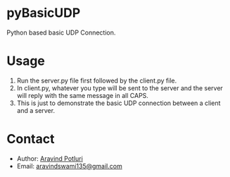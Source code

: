 # pyBasicUDP
Python based basic UDP Connection.

# Usage
1. Run the server.py file first followed by the client.py file.
2. In client.py, whatever you type will be sent to the server and the server will reply with the same message in all CAPS.
3. This is just to demonstrate the basic UDP connection between a client and a server.

# Contact
+ Author: [Aravind Potluri](name-is-cipher.github.io)
+ Email: <aravindswami135@gmail.com>